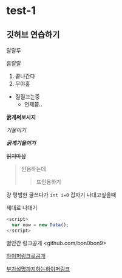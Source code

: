 # test-1
깃허브 연습하기
---
랄랄루

흠랄랄
1. 끝나간다
2. 무야홍
- 질질끄는중
  - 언제쯤..

**굵게써보시지**

*기울이기*

***굵게기울이기***

~~읽지마삼~~

>인용하는데
>>또인용하기

걍 평범한 글쓰다가 `int i=0` 갑자기 나대고싶을때

제대로 나대기
```javascript
<script>
  var now = new Data();
</script>
```

별안간 링크공개
<github.com/bon0bon9>

[하이퍼링크로공개](github.com/bon9bon9)

[부가설명까지하는하이퍼링크](github.com/bon9bon9, "내 깃허브다!")
